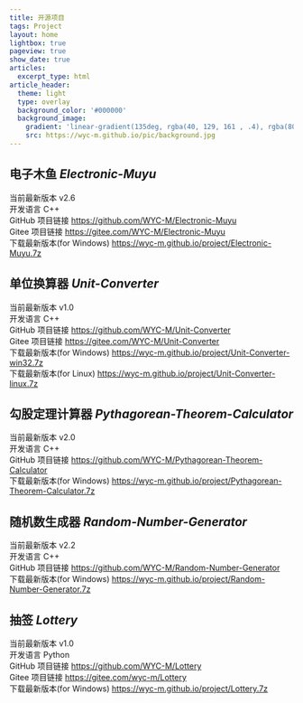 ```yaml
---
title: 开源项目
tags: Project
layout: home
lightbox: true
pageview: true
show_date: true
articles:
  excerpt_type: html
article_header:
  theme: light
  type: overlay
  background_color: '#000000'
  background_image: 
    gradient: 'linear-gradient(135deg, rgba(40, 129, 161 , .4), rgba(80, 171, 204, .4))'
    src: https://wyc-m.github.io/pic/background.jpg
---
```


<!--more-->

## 电子木鱼 *Electronic-Muyu*
当前最新版本 v2.6  
开发语言 C++  
GitHub 项目链接 <https://github.com/WYC-M/Electronic-Muyu>  
Gitee 项目链接 <https://gitee.com/WYC-M/Electronic-Muyu>  
下载最新版本(for Windows) <https://wyc-m.github.io/project/Electronic-Muyu.7z>  

## 单位换算器 *Unit-Converter*
当前最新版本 v1.0  
开发语言 C++  
GitHub 项目链接 <https://github.com/WYC-M/Unit-Converter>  
Gitee 项目链接 <https://gitee.com/WYC-M/Unit-Converter>  
下载最新版本(for Windows) <https://wyc-m.github.io/project/Unit-Converter-win32.7z>  
下载最新版本(for Linux) <https://wyc-m.github.io/project/Unit-Converter-linux.7z>

## 勾股定理计算器 *Pythagorean-Theorem-Calculator*
当前最新版本 v2.0  
开发语言 C++  
GitHub 项目链接 <https://github.com/WYC-M/Pythagorean-Theorem-Calculator>  
下载最新版本(for Windows) <https://wyc-m.github.io/project/Pythagorean-Theorem-Calculator.7z>  

## 随机数生成器 *Random-Number-Generator*
当前最新版本 v2.2  
开发语言 C++  
GitHub 项目链接 <https://github.com/WYC-M/Random-Number-Generator>  
下载最新版本(for Windows) <https://wyc-m.github.io/project/Random-Number-Generator.7z>  

## 抽签 *Lottery*
当前最新版本 v1.0  
开发语言 Python    
GitHub 项目链接 <https://github.com/WYC-M/Lottery>  
Gitee 项目链接 <https://gitee.com/wyc-m/Lottery>  
下载最新版本(for Windows) <https://wyc-m.github.io/project/Lottery.7z>  